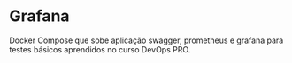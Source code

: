 # Grafana
Docker Compose que sobe aplicação swagger, prometheus e grafana para testes básicos aprendidos no curso DevOps PRO.
